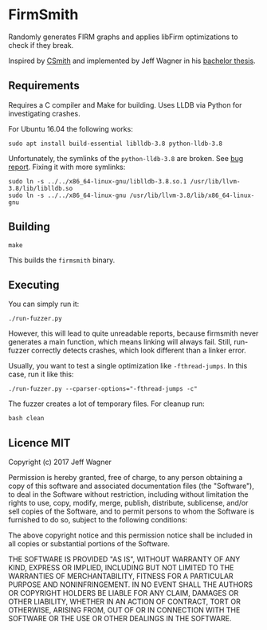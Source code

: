 # FirmSmith

Randomly generates FIRM graphs and applies libFirm optimizations
to check if they break.

Inspired by [CSmith](https://embed.cs.utah.edu/csmith/)
and implemented by Jeff Wagner in his
[bachelor thesis](http://pp.ipd.kit.edu/thesis.php?id=276).

## Requirements

Requires a C compiler and Make for building.
Uses LLDB via Python for investigating crashes.

For Ubuntu 16.04 the following works:

    sudo apt install build-essential liblldb-3.8 python-lldb-3.8

Unfortunately, the symlinks of the `python-lldb-3.8` are broken.
See [bug report](https://bugs.launchpad.net/ubuntu/+source/llvm-toolchain-3.8/+bug/1674926).
Fixing it with more symlinks:

    sudo ln -s ../../x86_64-linux-gnu/liblldb-3.8.so.1 /usr/lib/llvm-3.8/lib/liblldb.so
    sudo ln -s ../../x86_64-linux-gnu /usr/lib/llvm-3.8/lib/x86_64-linux-gnu

## Building

    make

This builds the `firmsmith` binary.

## Executing

You can simply run it:

    ./run-fuzzer.py

However, this will lead to quite unreadable reports,
because firmsmith never generates a main function,
which means linking will always fail.
Still, run-fuzzer correctly detects crashes,
which look different than a linker error.

Usually, you want to test a single optimization like `-fthread-jumps`.
In this case, run it like this:

    ./run-fuzzer.py --cparser-options="-fthread-jumps -c"

The fuzzer creates a lot of temporary files.
For cleanup run:

    bash clean

## Licence MIT

Copyright (c) 2017 Jeff Wagner

Permission is hereby granted, free of charge, to any person obtaining a copy of this software and associated documentation files (the "Software"), to deal in the Software without restriction, including without limitation the rights to use, copy, modify, merge, publish, distribute, sublicense, and/or sell copies of the Software, and to permit persons to whom the Software is furnished to do so, subject to the following conditions:

The above copyright notice and this permission notice shall be included in all copies or substantial portions of the Software.

THE SOFTWARE IS PROVIDED "AS IS", WITHOUT WARRANTY OF ANY KIND, EXPRESS OR IMPLIED, INCLUDING BUT NOT LIMITED TO THE WARRANTIES OF MERCHANTABILITY, FITNESS FOR A PARTICULAR PURPOSE AND NONINFRINGEMENT. IN NO EVENT SHALL THE AUTHORS OR COPYRIGHT HOLDERS BE LIABLE FOR ANY CLAIM, DAMAGES OR OTHER LIABILITY, WHETHER IN AN ACTION OF CONTRACT, TORT OR OTHERWISE, ARISING FROM, OUT OF OR IN CONNECTION WITH THE SOFTWARE OR THE USE OR OTHER DEALINGS IN THE SOFTWARE.
